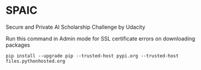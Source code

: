 # SPAIC
Secure and Private AI Scholarship Challenge 
by Udacity


Run this command in Admin mode for SSL certificate errors on downloading packages

    pip install --upgrade pip --trusted-host pypi.org --trusted-host files.pythonhosted.org
